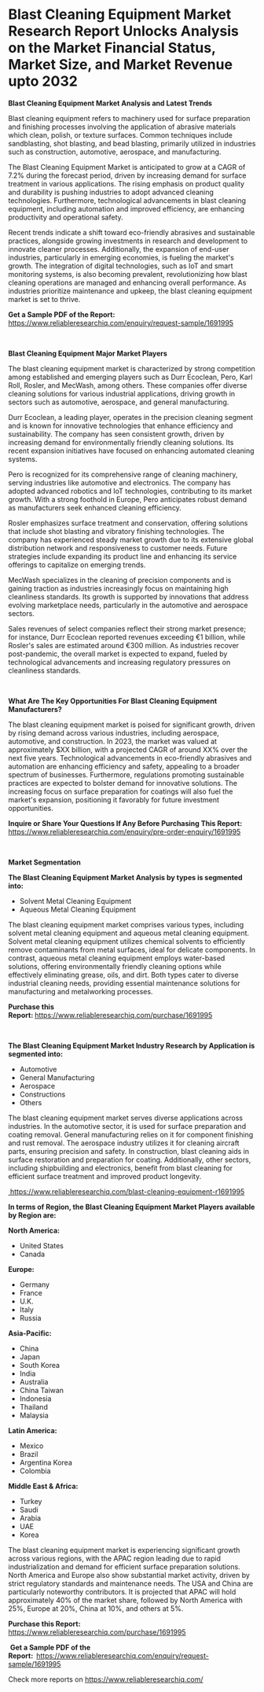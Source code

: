 <p><h1>Blast Cleaning Equipment Market Research Report Unlocks Analysis on the Market Financial Status, Market Size, and Market Revenue upto 2032</h1></p><p><strong>Blast Cleaning Equipment Market Analysis and Latest Trends</strong></p>
<p><p>Blast cleaning equipment refers to machinery used for surface preparation and finishing processes involving the application of abrasive materials which clean, polish, or texture surfaces. Common techniques include sandblasting, shot blasting, and bead blasting, primarily utilized in industries such as construction, automotive, aerospace, and manufacturing. </p><p>The Blast Cleaning Equipment Market is anticipated to grow at a CAGR of 7.2% during the forecast period, driven by increasing demand for surface treatment in various applications. The rising emphasis on product quality and durability is pushing industries to adopt advanced cleaning technologies. Furthermore, technological advancements in blast cleaning equipment, including automation and improved efficiency, are enhancing productivity and operational safety. </p><p>Recent trends indicate a shift toward eco-friendly abrasives and sustainable practices, alongside growing investments in research and development to innovate cleaner processes. Additionally, the expansion of end-user industries, particularly in emerging economies, is fueling the market's growth. The integration of digital technologies, such as IoT and smart monitoring systems, is also becoming prevalent, revolutionizing how blast cleaning operations are managed and enhancing overall performance. As industries prioritize maintenance and upkeep, the blast cleaning equipment market is set to thrive.</p></p>
<p><strong>Get a Sample PDF of the Report:&nbsp;</strong> <a href="https://www.reliableresearchiq.com/enquiry/request-sample/1691995?utm_campaign=1906&utm_medium=2&utm_source=Github&utm_content=ia&utm_term=07012025&utm_id=blast-cleaning-equipment">https://www.reliableresearchiq.com/enquiry/request-sample/1691995</a></p>
<p>&nbsp;</p>
<p><strong>Blast Cleaning Equipment Major Market Players</strong></p>
<p><p>The blast cleaning equipment market is characterized by strong competition among established and emerging players such as Durr Ecoclean, Pero, Karl Roll, Rosler, and MecWash, among others. These companies offer diverse cleaning solutions for various industrial applications, driving growth in sectors such as automotive, aerospace, and general manufacturing.</p><p>Durr Ecoclean, a leading player, operates in the precision cleaning segment and is known for innovative technologies that enhance efficiency and sustainability. The company has seen consistent growth, driven by increasing demand for environmentally friendly cleaning solutions. Its recent expansion initiatives have focused on enhancing automated cleaning systems.</p><p>Pero is recognized for its comprehensive range of cleaning machinery, serving industries like automotive and electronics. The company has adopted advanced robotics and IoT technologies, contributing to its market growth. With a strong foothold in Europe, Pero anticipates robust demand as manufacturers seek enhanced cleaning efficiency.</p><p>Rosler emphasizes surface treatment and conservation, offering solutions that include shot blasting and vibratory finishing technologies. The company has experienced steady market growth due to its extensive global distribution network and responsiveness to customer needs. Future strategies include expanding its product line and enhancing its service offerings to capitalize on emerging trends.</p><p>MecWash specializes in the cleaning of precision components and is gaining traction as industries increasingly focus on maintaining high cleanliness standards. Its growth is supported by innovations that address evolving marketplace needs, particularly in the automotive and aerospace sectors.</p><p>Sales revenues of select companies reflect their strong market presence; for instance, Durr Ecoclean reported revenues exceeding €1 billion, while Rosler's sales are estimated around €300 million. As industries recover post-pandemic, the overall market is expected to expand, fueled by technological advancements and increasing regulatory pressures on cleanliness standards.</p></p>
<p>&nbsp;</p>
<p><strong>What Are The Key Opportunities For Blast Cleaning Equipment Manufacturers?</strong></p>
<p><p>The blast cleaning equipment market is poised for significant growth, driven by rising demand across various industries, including aerospace, automotive, and construction. In 2023, the market was valued at approximately $XX billion, with a projected CAGR of around XX% over the next five years. Technological advancements in eco-friendly abrasives and automation are enhancing efficiency and safety, appealing to a broader spectrum of businesses. Furthermore, regulations promoting sustainable practices are expected to bolster demand for innovative solutions. The increasing focus on surface preparation for coatings will also fuel the market's expansion, positioning it favorably for future investment opportunities.</p></p>
<p><strong>Inquire or Share Your Questions If Any Before Purchasing This Report:</strong> <a href="https://www.reliableresearchiq.com/enquiry/pre-order-enquiry/1691995?utm_campaign=1906&utm_medium=2&utm_source=Github&utm_content=ia&utm_term=07012025&utm_id=blast-cleaning-equipment">https://www.reliableresearchiq.com/enquiry/pre-order-enquiry/1691995</a></p>
<p>&nbsp;</p>
<p><strong>Market Segmentation</strong></p>
<p><strong>The Blast Cleaning Equipment Market Analysis by types is segmented into:</strong></p>
<p><ul><li>Solvent Metal Cleaning Equipment</li><li>Aqueous Metal Cleaning Equipment</li></ul></p>
<p><p>The blast cleaning equipment market comprises various types, including solvent metal cleaning equipment and aqueous metal cleaning equipment. Solvent metal cleaning equipment utilizes chemical solvents to efficiently remove contaminants from metal surfaces, ideal for delicate components. In contrast, aqueous metal cleaning equipment employs water-based solutions, offering environmentally friendly cleaning options while effectively eliminating grease, oils, and dirt. Both types cater to diverse industrial cleaning needs, providing essential maintenance solutions for manufacturing and metalworking processes.</p></p>
<p><strong>Purchase this Report:&nbsp;</strong><a href="https://www.reliableresearchiq.com/purchase/1691995?utm_campaign=1906&utm_medium=2&utm_source=Github&utm_content=ia&utm_term=07012025&utm_id=blast-cleaning-equipment">https://www.reliableresearchiq.com/purchase/1691995</a></p>
<p>&nbsp;</p>
<p><strong>The Blast Cleaning Equipment Market Industry Research by Application is segmented into:</strong></p>
<p><ul><li>Automotive</li><li>General Manufacturing</li><li>Aerospace</li><li>Constructions</li><li>Others</li></ul></p>
<p><p>The blast cleaning equipment market serves diverse applications across industries. In the automotive sector, it is used for surface preparation and coating removal. General manufacturing relies on it for component finishing and rust removal. The aerospace industry utilizes it for cleaning aircraft parts, ensuring precision and safety. In construction, blast cleaning aids in surface restoration and preparation for coating. Additionally, other sectors, including shipbuilding and electronics, benefit from blast cleaning for efficient surface treatment and improved product longevity.</p></p>
<p><a href="https://www.reliableresearchiq.com/blast-cleaning-equipment-r1691995?utm_campaign=1906&utm_medium=2&utm_source=Github&utm_content=ia&utm_term=07012025&utm_id=blast-cleaning-equipment">&nbsp;https://www.reliableresearchiq.com/blast-cleaning-equipment-r1691995</a></p>
<p><strong>In terms of Region, the Blast Cleaning Equipment Market Players available by Region are:</strong></p>
<p>
    <p> <strong> North America: </strong>
        <ul>
            <li>United States</li>
            <li>Canada</li>
        </ul>
        </p> 
    <p> <strong> Europe: </strong>
        <ul>
            <li>Germany</li>
            <li>France</li>
            <li>U.K.</li>
            <li>Italy</li>
            <li>Russia</li>
        </ul>
        </p> 
    <p> <strong> Asia-Pacific: </strong>
        <ul>
            <li>China</li>
            <li>Japan</li>
            <li>South Korea</li>
            <li>India</li>
            <li>Australia</li>
            <li>China Taiwan</li>
            <li>Indonesia</li>
            <li>Thailand</li>
            <li>Malaysia</li>
        </ul>
        </p> 
    <p> <strong> Latin America: </strong>
        <ul>
            <li>Mexico</li>
            <li>Brazil</li>
            <li>Argentina Korea</li>
            <li>Colombia</li>
        </ul>
        </p> 
    <p> <strong> Middle East & Africa: </strong>
        <ul>
            <li>Turkey</li>
            <li>Saudi</li>
            <li>Arabia</li>
            <li>UAE</li>
            <li>Korea</li>
        </ul>
    </p>
    </p>
<p><p>The blast cleaning equipment market is experiencing significant growth across various regions, with the APAC region leading due to rapid industrialization and demand for efficient surface preparation solutions. North America and Europe also show substantial market activity, driven by strict regulatory standards and maintenance needs. The USA and China are particularly noteworthy contributors. It is projected that APAC will hold approximately 40% of the market share, followed by North America with 25%, Europe at 20%, China at 10%, and others at 5%.</p></p>
<p><strong>Purchase this Report: </strong><a href="https://www.reliableresearchiq.com/purchase/1691995?utm_campaign=1906&utm_medium=2&utm_source=Github&utm_content=ia&utm_term=07012025&utm_id=blast-cleaning-equipment">https://www.reliableresearchiq.com/purchase/1691995</a></p>
<p>&nbsp;<strong>Get a Sample PDF of the Report:&nbsp;&nbsp;</strong><a href="https://www.reliableresearchiq.com/enquiry/request-sample/1691995?utm_campaign=1906&utm_medium=2&utm_source=Github&utm_content=ia&utm_term=07012025&utm_id=blast-cleaning-equipment">https://www.reliableresearchiq.com/enquiry/request-sample/1691995</a></p>
<p><strong></strong></p>
<p>Check more reports on <a href="https://www.reliableresearchiq.com/?utm_campaign=1906&utm_medium=2&utm_source=Github&utm_content=ia&utm_term=07012025&utm_id=blast-cleaning-equipment">https://www.reliableresearchiq.com/</a></p>